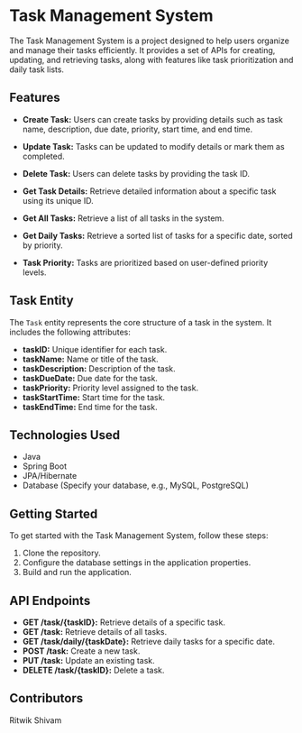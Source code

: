 # Task Management System

The Task Management System is a project designed to help users organize and manage their tasks efficiently. It provides a set of APIs for creating, updating, and retrieving tasks, along with features like task prioritization and daily task lists.

## Features

- **Create Task:** Users can create tasks by providing details such as task name, description, due date, priority, start time, and end time.

- **Update Task:** Tasks can be updated to modify details or mark them as completed.

- **Delete Task:** Users can delete tasks by providing the task ID.

- **Get Task Details:** Retrieve detailed information about a specific task using its unique ID.

- **Get All Tasks:** Retrieve a list of all tasks in the system.

- **Get Daily Tasks:** Retrieve a sorted list of tasks for a specific date, sorted by priority.

- **Task Priority:** Tasks are prioritized based on user-defined priority levels.

## Task Entity

The `Task` entity represents the core structure of a task in the system. It includes the following attributes:

- **taskID:** Unique identifier for each task.
- **taskName:** Name or title of the task.
- **taskDescription:** Description of the task.
- **taskDueDate:** Due date for the task.
- **taskPriority:** Priority level assigned to the task.
- **taskStartTime:** Start time for the task.
- **taskEndTime:** End time for the task.

## Technologies Used

- Java
- Spring Boot
- JPA/Hibernate
- Database (Specify your database, e.g., MySQL, PostgreSQL)

## Getting Started

To get started with the Task Management System, follow these steps:

1. Clone the repository.
2. Configure the database settings in the application properties.
3. Build and run the application.

## API Endpoints

- **GET /task/{taskID}:** Retrieve details of a specific task.
- **GET /task:** Retrieve details of all tasks.
- **GET /task/daily/{taskDate}:** Retrieve daily tasks for a specific date.
- **POST /task:** Create a new task.
- **PUT /task:** Update an existing task.
- **DELETE /task/{taskID}:** Delete a task.

## Contributors
Ritwik Shivam

